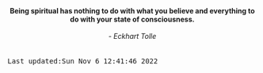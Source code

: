 
<div align="center"><b><span>Being spiritual has nothing to do with what you believe and everything to do with your state of consciousness.</span></b><br><br><i> - Eckhart Tolle</i></div>
<br><br><kbd>Last updated:Sun Nov  6 12:41:46 2022</kbd>